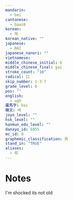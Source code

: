 ```yaml
---
mandarin:
  - bei
cantonese:
  - baai6
korean:
  - 패
korean_native: ""
japanese:
  - BAI
japanese_nanori: ""
vietnamese:
middle_chinese_initial: b
middle_chinese_final: ɣai
stroke_count: "10"
radical: 口
skip_number: 1-3-7
grade_level: 6
pos: ""
english:
  - ugh
羅馬字: bai
韓文: 배
joyo_level: ""
hsk_level: ""
hanmun_edu_level: ""
danayo_id: 6055
mc_id: 0
graphemic_classification: 貝
stand_in: "TRUE"
aliases:
  - 呗
---
```


# Notes
I'm shocked its not old
